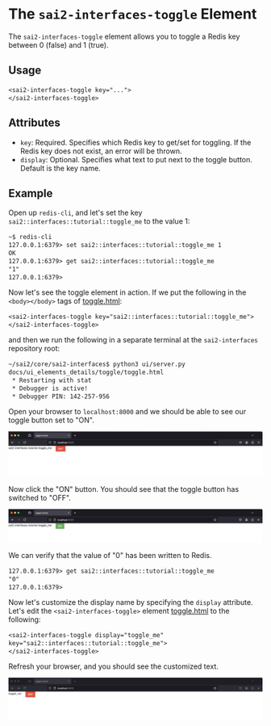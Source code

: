 The `sai2-interfaces-toggle` Element
====================================
The `sai2-interfaces-toggle` element allows you to toggle a Redis key between 0 
(false) and 1 (true). 

## Usage
```
<sai2-interfaces-toggle key="...">
</sai2-interfaces-toggle>
```

## Attributes
* `key`: Required. Specifies which Redis key to get/set for toggling. If the 
Redis key does not exist, an error will be thrown.
* `display`: Optional. Specifies what text to put next to the toggle button. 
Default is the key name.

## Example
Open up `redis-cli`, and let's set the key 
`sai2::interfaces::tutorial::toggle_me` to the value 1:
```
~$ redis-cli
127.0.0.1:6379> set sai2::interfaces::tutorial::toggle_me 1
OK
127.0.0.1:6379> get sai2::interfaces::tutorial::toggle_me
"1"
127.0.0.1:6379> 
```

Now let's see the toggle element in action. If we put the following in the 
`<body></body>` tags of [toggle.html](./toggle.html):
```
<sai2-interfaces-toggle key="sai2::interfaces::tutorial::toggle_me">
</sai2-interfaces-toggle>
```

and then we run the following in a separate terminal at the `sai2-interfaces` 
repository root:
```
~/sai2/core/sai2-interfaces$ python3 ui/server.py docs/ui_elements_details/toggle/toggle.html 
 * Restarting with stat
 * Debugger is active!
 * Debugger PIN: 142-257-956
```

Open your browser to `localhost:8000` and we should be able to see our toggle 
button set to "ON".

![sai2::interfaces::tutorial::toggle_me set to on](./toggle1.png)

Now click the "ON" button. You should see that the toggle button has 
switched to "OFF".

![sai2::interfaces::tutorial::toggle_me set to off](./toggle2.png)

We can verify that the value of "0" has been written to Redis.
```
127.0.0.1:6379> get sai2::interfaces::tutorial::toggle_me
"0"
127.0.0.1:6379> 
```

Now let's customize the display name by specifying the `display` attribute. 
Let's edit the `<sai2-interfaces-toggle>` element 
[toggle.html](./toggle.html) to the following:
```
<sai2-interfaces-toggle display="toggle_me" key="sai2::interfaces::tutorial::toggle_me">
</sai2-interfaces-toggle>
```

Refresh your browser, and you should see the customized text.

![toggle_me custom display](./toggle3.png)
